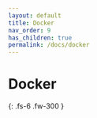 ```yaml
---
layout: default
title: Docker
nav_order: 9
has_children: true
permalink: /docs/docker
---
```


# Docker

{: .fs-6 .fw-300 }

